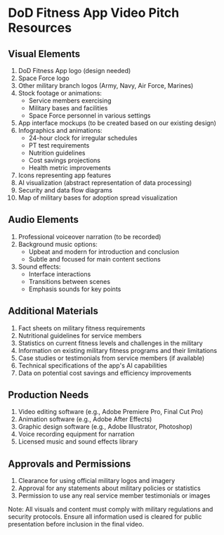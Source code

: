 # DoD Fitness App Video Pitch Resources

## Visual Elements
1. DoD Fitness App logo (design needed)
2. Space Force logo
3. Other military branch logos (Army, Navy, Air Force, Marines)
4. Stock footage or animations:
   - Service members exercising
   - Military bases and facilities
   - Space Force personnel in various settings
5. App interface mockups (to be created based on our existing design)
6. Infographics and animations:
   - 24-hour clock for irregular schedules
   - PT test requirements
   - Nutrition guidelines
   - Cost savings projections
   - Health metric improvements
7. Icons representing app features
8. AI visualization (abstract representation of data processing)
9. Security and data flow diagrams
10. Map of military bases for adoption spread visualization

## Audio Elements
1. Professional voiceover narration (to be recorded)
2. Background music options:
   - Upbeat and modern for introduction and conclusion
   - Subtle and focused for main content sections
3. Sound effects:
   - Interface interactions
   - Transitions between scenes
   - Emphasis sounds for key points

## Additional Materials
1. Fact sheets on military fitness requirements
2. Nutritional guidelines for service members
3. Statistics on current fitness levels and challenges in the military
4. Information on existing military fitness programs and their limitations
5. Case studies or testimonials from service members (if available)
6. Technical specifications of the app's AI capabilities
7. Data on potential cost savings and efficiency improvements

## Production Needs
1. Video editing software (e.g., Adobe Premiere Pro, Final Cut Pro)
2. Animation software (e.g., Adobe After Effects)
3. Graphic design software (e.g., Adobe Illustrator, Photoshop)
4. Voice recording equipment for narration
5. Licensed music and sound effects library

## Approvals and Permissions
1. Clearance for using official military logos and imagery
2. Approval for any statements about military policies or statistics
3. Permission to use any real service member testimonials or images

Note: All visuals and content must comply with military regulations and security protocols. Ensure all information used is cleared for public presentation before inclusion in the final video.